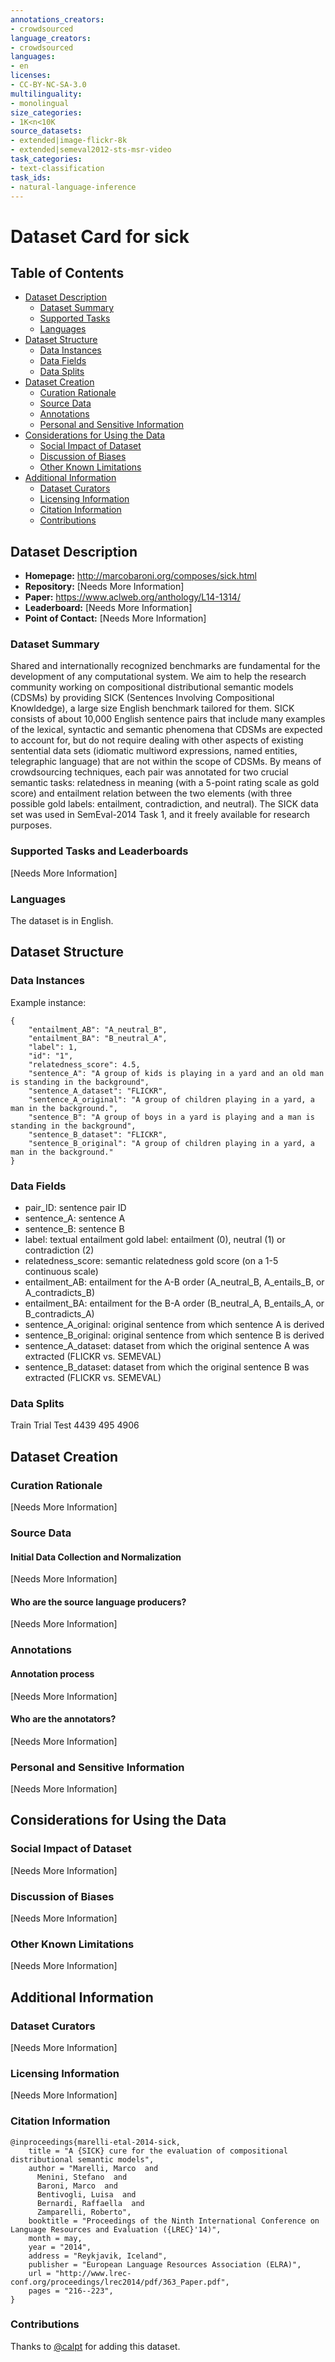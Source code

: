 ```yaml
---
annotations_creators:
- crowdsourced
language_creators:
- crowdsourced
languages:
- en
licenses:
- CC-BY-NC-SA-3.0
multilinguality:
- monolingual
size_categories:
- 1K<n<10K
source_datasets:
- extended|image-flickr-8k
- extended|semeval2012-sts-msr-video
task_categories:
- text-classification
task_ids:
- natural-language-inference
---
```


# Dataset Card for sick

## Table of Contents
- [Dataset Description](#dataset-description)
  - [Dataset Summary](#dataset-summary)
  - [Supported Tasks](#supported-tasks-and-leaderboards)
  - [Languages](#languages)
- [Dataset Structure](#dataset-structure)
  - [Data Instances](#data-instances)
  - [Data Fields](#data-instances)
  - [Data Splits](#data-instances)
- [Dataset Creation](#dataset-creation)
  - [Curation Rationale](#curation-rationale)
  - [Source Data](#source-data)
  - [Annotations](#annotations)
  - [Personal and Sensitive Information](#personal-and-sensitive-information)
- [Considerations for Using the Data](#considerations-for-using-the-data)
  - [Social Impact of Dataset](#social-impact-of-dataset)
  - [Discussion of Biases](#discussion-of-biases)
  - [Other Known Limitations](#other-known-limitations)
- [Additional Information](#additional-information)
  - [Dataset Curators](#dataset-curators)
  - [Licensing Information](#licensing-information)
  - [Citation Information](#citation-information)
  - [Contributions](#contributions)

## Dataset Description

- **Homepage:** http://marcobaroni.org/composes/sick.html
- **Repository:** [Needs More Information]
- **Paper:** https://www.aclweb.org/anthology/L14-1314/
- **Leaderboard:** [Needs More Information]
- **Point of Contact:** [Needs More Information]

### Dataset Summary

Shared and internationally recognized benchmarks are fundamental for the development of any computational system. We aim to help the research community working on compositional distributional semantic models (CDSMs) by providing SICK (Sentences Involving Compositional Knowldedge), a large size English benchmark tailored for them. SICK consists of about 10,000 English sentence pairs that include many examples of the lexical, syntactic and semantic phenomena that CDSMs are expected to account for, but do not require dealing with other aspects of existing sentential data sets (idiomatic multiword expressions, named entities, telegraphic language) that are not within the scope of CDSMs. By means of crowdsourcing techniques, each pair was annotated for two crucial semantic tasks: relatedness in meaning (with a 5-point rating scale as gold score) and entailment relation between the two elements (with three possible gold labels: entailment, contradiction, and neutral). The SICK data set was used in SemEval-2014 Task 1, and it freely available for research purposes.


### Supported Tasks and Leaderboards

[Needs More Information]

### Languages

The dataset is in English.

## Dataset Structure

### Data Instances

Example instance:
```
{
    "entailment_AB": "A_neutral_B",
    "entailment_BA": "B_neutral_A",
    "label": 1,
    "id": "1",
    "relatedness_score": 4.5,
    "sentence_A": "A group of kids is playing in a yard and an old man is standing in the background",
    "sentence_A_dataset": "FLICKR",
    "sentence_A_original": "A group of children playing in a yard, a man in the background.",
    "sentence_B": "A group of boys in a yard is playing and a man is standing in the background",
    "sentence_B_dataset": "FLICKR",
    "sentence_B_original": "A group of children playing in a yard, a man in the background."
}
```

### Data Fields

- pair_ID: sentence pair ID
- sentence_A: sentence A
- sentence_B: sentence B
- label: textual entailment gold label: entailment (0), neutral (1) or contradiction (2)
- relatedness_score: semantic relatedness gold score (on a 1-5 continuous scale)
- entailment_AB: entailment for the A-B order (A_neutral_B, A_entails_B, or A_contradicts_B)
- entailment_BA: entailment for the B-A order (B_neutral_A, B_entails_A, or B_contradicts_A)
- sentence_A_original: original sentence from which sentence A is derived
- sentence_B_original: original sentence from which sentence B is derived
- sentence_A_dataset: dataset from which the original sentence A was extracted (FLICKR vs. SEMEVAL)
- sentence_B_dataset: dataset from which the original sentence B was extracted (FLICKR vs. SEMEVAL)

### Data Splits

Train Trial Test
4439 495 4906

## Dataset Creation

### Curation Rationale

[Needs More Information]

### Source Data

#### Initial Data Collection and Normalization

[Needs More Information]

#### Who are the source language producers?

[Needs More Information]

### Annotations

#### Annotation process

[Needs More Information]

#### Who are the annotators?

[Needs More Information]

### Personal and Sensitive Information

[Needs More Information]

## Considerations for Using the Data

### Social Impact of Dataset

[Needs More Information]

### Discussion of Biases

[Needs More Information]

### Other Known Limitations

[Needs More Information]

## Additional Information

### Dataset Curators

[Needs More Information]

### Licensing Information

[Needs More Information]

### Citation Information

```
@inproceedings{marelli-etal-2014-sick,
    title = "A {SICK} cure for the evaluation of compositional distributional semantic models",
    author = "Marelli, Marco  and
      Menini, Stefano  and
      Baroni, Marco  and
      Bentivogli, Luisa  and
      Bernardi, Raffaella  and
      Zamparelli, Roberto",
    booktitle = "Proceedings of the Ninth International Conference on Language Resources and Evaluation ({LREC}'14)",
    month = may,
    year = "2014",
    address = "Reykjavik, Iceland",
    publisher = "European Language Resources Association (ELRA)",
    url = "http://www.lrec-conf.org/proceedings/lrec2014/pdf/363_Paper.pdf",
    pages = "216--223",
}
```

### Contributions

Thanks to [@calpt](https://github.com/calpt) for adding this dataset.
